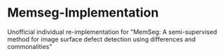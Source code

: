 # Memseg-Implementation
Unofficial individual re-implementation for "MemSeg: A semi-supervised method for image surface defect detection using differences and commonalities"
